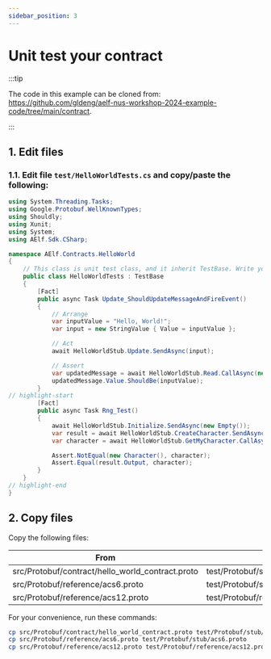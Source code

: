 ```yaml
---
sidebar_position: 3
---
```


# Unit test your contract

:::tip

The code in this example can be cloned from: https://github.com/gldeng/aelf-nus-workshop-2024-example-code/tree/main/contract.

:::

## 1. Edit files

### 1.1. Edit file `test/HelloWorldTests.cs` and copy/paste the following:

```csharp title="test/HelloWorldTests.cs" showLineNumbers
using System.Threading.Tasks;
using Google.Protobuf.WellKnownTypes;
using Shouldly;
using Xunit;
using System;
using AElf.Sdk.CSharp;

namespace AElf.Contracts.HelloWorld
{
    // This class is unit test class, and it inherit TestBase. Write your unit test code inside it.
    public class HelloWorldTests : TestBase
    {
        [Fact]
        public async Task Update_ShouldUpdateMessageAndFireEvent()
        {
            // Arrange
            var inputValue = "Hello, World!";
            var input = new StringValue { Value = inputValue };

            // Act
            await HelloWorldStub.Update.SendAsync(input);

            // Assert
            var updatedMessage = await HelloWorldStub.Read.CallAsync(new Empty());
            updatedMessage.Value.ShouldBe(inputValue);
        }
// highlight-start
        [Fact]
        public async Task Rng_Test()
        {
            await HelloWorldStub.Initialize.SendAsync(new Empty());
            var result = await HelloWorldStub.CreateCharacter.SendAsync(new Empty());
            var character = await HelloWorldStub.GetMyCharacter.CallAsync(new Empty());

            Assert.NotEqual(new Character(), character);
            Assert.Equal(result.Output, character);
        }
    }
// highlight-end
}
```

## 2. Copy files

Copy the following files:

| From                                             | To                                            |
| ------------------------------------------------ | --------------------------------------------- |
| src/Protobuf/contract/hello_world_contract.proto | test/Protobuf/stub/hello_world_contract.proto |
| src/Protobuf/reference/acs6.proto                | test/Protobuf/stub/acs6.proto                 |
| src/Protobuf/reference/acs12.proto               | test/Protobuf/reference/acs12.proto           |

For your convenience, run these commands:

```bash
cp src/Protobuf/contract/hello_world_contract.proto test/Protobuf/stub/hello_world_contract.proto
cp src/Protobuf/reference/acs6.proto test/Protobuf/stub/acs6.proto
cp src/Protobuf/reference/acs12.proto test/Protobuf/reference/acs12.proto
```
